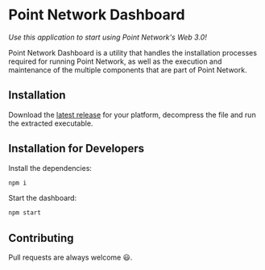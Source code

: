 # Point Network Dashboard

*Use this application to start using Point Network's Web 3.0!*

Point Network Dashboard is a utility that handles the installation processes
required for running Point Network, as well as the execution and maintenance of
the multiple components that are part of Point Network.

## Installation

Download the [latest
release](https://github.com/pointnetwork/pointnetwork/releases/latest) for your
platform, decompress the file and run the extracted executable.

## Installation for Developers

Install the dependencies:

``` bash
npm i
```

Start the dashboard:

``` bash
npm start
```

## Contributing

Pull requests are always welcome 😃.
